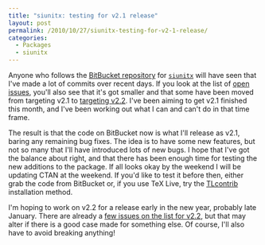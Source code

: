 ```yaml
---
title: "siunitx: testing for v2.1 release"
layout: post
permalink: /2010/10/27/siunitx-testing-for-v2-1-release/
categories:
  - Packages
  - siunitx
---
```

Anyone who follows the [BitBucket repository](https://github.com/josephwright/siunitx/) for [`siunitx`](https://ctan.org/pkg/siunitx) will have seen that I've made a lot of commits over recent days. If you look at the list of [open issues](https://github.com/josephwright/siunitx/issues?status=new&status=open), you'll also see that it's got smaller and that some have been moved from targeting v2.1 to [targeting v2.2](https://github.com/josephwright/siunitx/issues?status=new&status=open&milestone=v2.2). I've been aiming to get v2.1 finished this month, and I've been working out what I can and can't do in that time frame.

The result is that the code on BitBucket now is what I'll release as v2.1, baring any remaining bug fixes. The idea is to have some new features, but not so many that I'll have introduced lots of new bugs. I hope that I've got the balance about right, and that there has been enough time for testing the new additions to the package. If all looks okay by the weekend I will be updating CTAN at the weekend. If you'd like to test it before then, either grab the code from BitBucket or, if you use TeX Live, try the [TLcontrib](http://tlcontrib.metatex.org/) installation method.

I'm hoping to work on v2.2 for a release early in the new year, probably late January. There are already a [few issues on the list for v2.2](https://github.com/josephwright/siunitx/issues?status=new&status=open&milestone=v2.2), but that may alter if there is a good case made for something else. Of course, I'll also have to avoid breaking anything!
